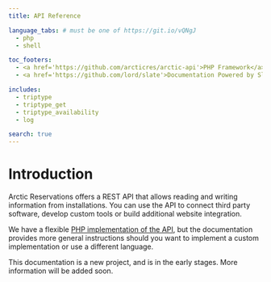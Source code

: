 ```yaml
---
title: API Reference

language_tabs: # must be one of https://git.io/vQNgJ
  - php
  - shell

toc_footers:
  - <a href='https://github.com/arcticres/arctic-api'>PHP Framework</a>
  - <a href='https://github.com/lord/slate'>Documentation Powered by Slate</a>

includes:
  - triptype
  - triptype_get
  - triptype_availability
  - log

search: true
---
```


# Introduction

Arctic Reservations offers a REST API that allows reading and writing information from installations. You can use the API to connect third party software, develop custom tools or build additional website integration.

We have a flexible [PHP implementation of the API](https://github.com/arcticres/arctic-api), but the documentation provides more general instructions should you want to implement a custom implementation or use a different language.

This documentation is a new project, and is in the early stages. More information will be added soon.

